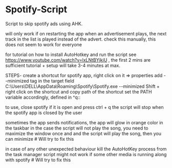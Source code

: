 # Spotify-Script
Script to skip spotify ads using AHK.

will only work if on restarting the  app when an advertisement
plays, the next track in the list is played instead of the advert.
check this manually, this does not seem to work for everyone

for tutorial on how to install AutoHotkey and run the script see
 https://www.youtube.com/watch?v=lxLNtBYjkjU    , the first 2 mins are sufficient
 tutorial + setup will take 3-4 minutes at max.

 STEPS-
create a shortcut for spotify app, right click on it  => properties
add --minimized tag in the target field
C:\Users\DELL\AppData\Roaming\Spotify\Spotify.exe --minimized
Shift + right click on the shortcut and copy path of the shortcut
set the PATH variable accordingly, defined in ^q::

to use, close spotify if it is open and press ctrl + q
the script will stop when the spotify app is closed by the user

sometimes the app sends notifications, the app will glow in orange color in the taskbar
in the case the script will not play the song, you need to maximize the window once and
and the script will play the song, then you can minimize # Will try to fix this

in case of any other unexpected behaviour kill the AutoHotKey process from the task manager
script might not work if some other media is running along with spotify # Will try to fix this
